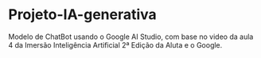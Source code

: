 # Projeto-IA-generativa
Modelo de ChatBot usando o Google AI Studio, com base no video da aula 4 da Imersão Inteligência Artificial 2ª Edição da Aluta e o Google.
